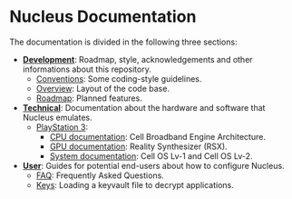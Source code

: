 Nucleus Documentation
=====================

The documentation is divided in the following three sections:

* [__Development__](development): Roadmap, style, acknowledgements and other informations about this repository.
    * [Conventions](development/conventions.md): Some coding-style guidelines.
    * [Overview](development/conventions.md): Layout of the code base.
    * [Roadmap](development/roadmap.md): Planned features.
* [__Technical__](technical): Documentation about the hardware and software that Nucleus emulates.
    * [PlayStation 3](technical/ps3):
        * [CPU documentation](technical/ps3/cpu.md): Cell Broadband Engine Architecture.
        * [GPU documentation](technical/ps3/gpu.md): Reality Synthesizer (RSX).
        * [System documentation](technical/ps3/system.md): Cell OS Lv-1 and Cell OS Lv-2.
* [__User__](user): Guides for potential end-users about how to configure Nucleus.
    * [FAQ](user/faq.md): Frequently Asked Questions.
    * [Keys](user/keys.md): Loading a keyvault file to decrypt applications.
